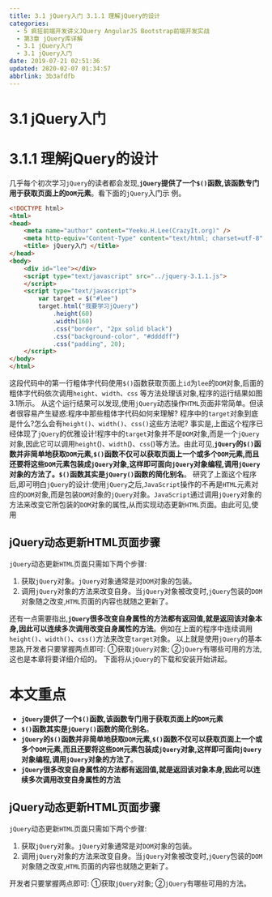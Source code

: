 ```yaml
---
title: 3.1 jQuery入门 3.1.1 理解jQuery的设计
categories: 
  - 5 疯狂前端开发讲义JQuery AngularJS Bootstrap前端开发实战
  - 第3章 jQuery库详解
  - 3.1 jQuery入门
  - 3.1 jQuery入门
date: 2019-07-21 02:51:36
updated: 2020-02-07 01:34:57
abbrlink: 3b3afdfb
---
```

# 3.1 jQuery入门 #
# 3.1.1 理解jQuery的设计 #
几乎每个初次学习`jQuery`的读者都会发现,**`jQuery`提供了一个`$()`函数,该函数专门用于获取页面上的`DOM`元素**。看下面的`jQuery`入门示
例。
```html
<!DOCTYPE html>
<html>
<head>
    <meta name="author" content="Yeeku.H.Lee(CrazyIt.org)" />
    <meta http-equiv="Content-Type" content="text/html; charset=utf-8" />
    <title> jQuery入门 </title>
</head>
<body>
    <div id="lee"></div>
    <script type="text/javascript" src="../jquery-3.1.1.js">
    </script>
    <script type="text/javascript">
        var target = $("#lee")
        target.html("我要学习jQuery")
            .height(60)
            .width(160)
            .css("border", "2px solid black")
            .css("background-color", "#ddddff")
            .css("padding", 20);
    </script>
</body>
</html>
```
这段代码中的第一行粗体字代码使用`$()`函数获取页面上`id`为`lee`的`DOM`对象,后面的粗体字代码依次调用`height`、`width`、`css` 等方法处理该对象,程序的运行结果如图3.1所示。
从这个运行结果可以发现,使用`jQuery`动态操作`HTML`页面非常简单。但读者很容易产生疑惑:程序中那些粗体字代码如何来理解?
程序中的`target`对象到底是什么?怎么会有`height()`、`width()`、`css()`这些方法呢?
事实是,上面这个程序已经体现了`jQuery`的优雅设计!程序中的`target`对象并不是`DOM`对象,而是一个`jQuery`对象,因此它可以调用`height`()、`width`()、`css`()等方法。由此可见,**`jQuery`的`$()`函数并非简单地获取`DOM`元素,`$()`函数不仅可以获取页面上一个或多个`DOM`元素,而且还要将这些`DOM`元素包装成`jQuery`对象,这样即可面向`jQuery`对象编程,调用`jQuery`对象的方法了。`$()`函数其实是`jQuery()`函数的简化别名**。
研究了上面这个程序后,即可明白`jQuery`的设计:使用`jQuery`之后,`JavaScript`操作的不再是`HTML`元素对应的`DOM`对象,而是包装`DOM`对象的`jQuery`对象。`JavaScript`通过调用`jQuery`对象的方法来改变它所包装的`DOM`对象的属性,从而实现动态更新`HTML`页面。由此可见,使用
## jQuery动态更新HTML页面步骤 ##
`jQuery`动态更新`HTML`页面只需如下两个步骤:
1. 获取`jQuery`对象。`jQuery`对象通常是对`DOM`对象的包装。
2. 调用`jQuery`对象的方法来改变自身。当`jQuery`对象被改变时,`jQuery`包装的`DOM`对象随之改变,`HTML`页面的内容也就随之更新了。

还有一点需要指出,**`jQuery`很多改变自身属性的方法都有返回值,就是返回该对象本身,因此可以连续多次调用改变自身属性的方法**。例如在上面的程序中连续调用`height()`、`width()`、`css()`方法来改变`target`对象。
以上就是使用`jQuery`的基本思路,开发者只要掌握两点即可:
①获取`jQuery`对象;
②`jQuery`有哪些可用的方法,这也是本章将要详细介绍的。
下面将从`jQuery`的下载和安装开始讲起。

# 本文重点 #
- **`jQuery`提供了一个`$()`函数,该函数专门用于获取页面上的`DOM`元素**
- **`$()`函数其实是`jQuery()`函数的简化别名**。
- **`jQuery`的`$()`函数并非简单地获取`DOM`元素,`$()`函数不仅可以获取页面上一个或多个`DOM`元素,而且还要将这些`DOM`元素包装成`jQuery`对象,这样即可面向`jQuery`对象编程,调用`jQuery`对象的方法了**。
- **`jQuery`很多改变自身属性的方法都有返回值,就是返回该对象本身,因此可以连续多次调用改变自身属性的方法**

## jQuery动态更新HTML页面步骤 ##
`jQuery`动态更新`HTML`页面只需如下两个步骤:
1. 获取`jQuery`对象。`jQuery`对象通常是对`DOM`对象的包装。
2. 调用`jQuery`对象的方法来改变自身。当`jQuery`对象被改变时,`jQuery`包装的`DOM`对象随之改变,`HTML`页面的内容也就随之更新了。

开发者只要掌握两点即可:
①获取`jQuery`对象;
②`jQuery`有哪些可用的方法。

